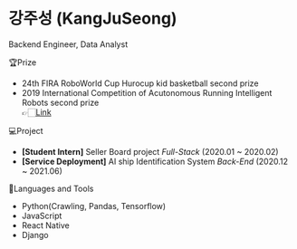 # 강주성 (KangJuSeong)  

Backend Engineer, Data Analyst    

🏆Prize  

- 24th FIRA RoboWorld Cup Hurocup kid basketball second prize
- 2019 International Competition of Acutonomous Running Intelligent Robots second prize  
  👉🏻[Link](https://m.kookmin.ac.kr/comm/board/user/be8e117863cfd580d7ed5931a799207c/view.do?dataSeq=1069743)

💻Project

- **[Student Intern]** Seller Board project _Full-Stack_ (2020.01 ~ 2020.02) 
- **[Service Deployment]** AI ship Identification System _Back-End_ (2020.12 ~ 2021.06)

🔨Languages and Tools

- Python(Crawling, Pandas, Tensorflow)
- JavaScript
- React Native
- Django
